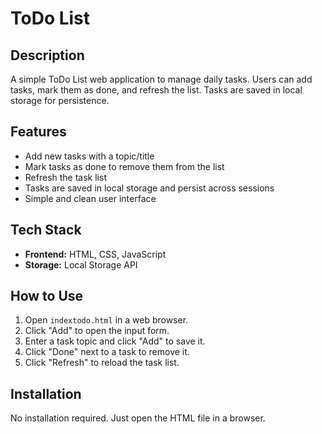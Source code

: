 # ToDo List

## Description
A simple ToDo List web application to manage daily tasks. Users can add tasks, mark them as done, and refresh the list. Tasks are saved in local storage for persistence.

## Features
- Add new tasks with a topic/title
- Mark tasks as done to remove them from the list
- Refresh the task list
- Tasks are saved in local storage and persist across sessions
- Simple and clean user interface

## Tech Stack
- **Frontend:** HTML, CSS, JavaScript
- **Storage:** Local Storage API

## How to Use
1. Open `indextodo.html` in a web browser.
2. Click "Add" to open the input form.
3. Enter a task topic and click "Add" to save it.
4. Click "Done" next to a task to remove it.
5. Click "Refresh" to reload the task list.

## Installation
No installation required. Just open the HTML file in a browser.
